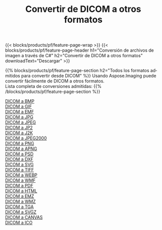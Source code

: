 ﻿---
title: Convertir de DICOM a otros formatos 
weight: 3920
url: /es/net/conversion/from/dicom 
lang: es
langdirlevel: 2
locales: zh-hans,ja,it,ru,de,es,fr,nl,id,lt,pl,pt,vi,tr,ko,zh-hant,ar,hi,th,sv,cs,uk,he
description: Usando Aspose.Imaging puede convertir fácilmente de DICOM a otros formatos
---

{{< blocks/products/pf/feature-page-wrap >}}
{{< blocks/products/pf/feature-page-header h1="Conversión de archivos de imagen a través de C#" h2="Convertir de DICOM a otros formatos" downloadText="Descargar" >}}


{{% blocks/products/pf/feature-page-section  h2="Todos los formatos admitidos para convertir desde DICOM" %}}
Usando Aspose.Imaging puede convertir fácilmente de DICOM a otros formatos.
<br/>
Lista completa de conversiones admitidas:
{{% /blocks/products/pf/feature-page-section %}}
<div class="container-fluid productfamilypage bg-gray">
    <div class="convertypes bg-gray agp-content section">
        <div class="container">
		<div class="row other-converters">
		    <div class='col-md-2 other-converter remove-lp remove-rp'><a href="/imaging/es/net/conversion/dicom-to-bmp" >DICOM a BMP</a></div><div class='col-md-2 other-converter remove-lp remove-rp'><a href="/imaging/es/net/conversion/dicom-to-gif" >DICOM a GIF</a></div><div class='col-md-2 other-converter remove-lp remove-rp'><a href="/imaging/es/net/conversion/dicom-to-emf" >DICOM a EMF</a></div><div class='col-md-2 other-converter remove-lp remove-rp'><a href="/imaging/es/net/conversion/dicom-to-jpg" >DICOM a JPG</a></div><div class='col-md-2 other-converter remove-lp remove-rp'><a href="/imaging/es/net/conversion/dicom-to-jpeg" >DICOM a JPEG</a></div><div class='col-md-2 other-converter remove-lp remove-rp'><a href="/imaging/es/net/conversion/dicom-to-jp2" >DICOM a JP2</a></div><div class='col-md-2 other-converter remove-lp remove-rp'><a href="/imaging/es/net/conversion/dicom-to-j2k" >DICOM a J2K</a></div><div class='col-md-2 other-converter remove-lp remove-rp'><a href="/imaging/es/net/conversion/dicom-to-jpeg2000" >DICOM a JPEG2000</a></div><div class='col-md-2 other-converter remove-lp remove-rp'><a href="/imaging/es/net/conversion/dicom-to-png" >DICOM a PNG</a></div><div class='col-md-2 other-converter remove-lp remove-rp'><a href="/imaging/es/net/conversion/dicom-to-apng" >DICOM a APNG</a></div><div class='col-md-2 other-converter remove-lp remove-rp'><a href="/imaging/es/net/conversion/dicom-to-psd" >DICOM a PSD</a></div><div class='col-md-2 other-converter remove-lp remove-rp'><a href="/imaging/es/net/conversion/dicom-to-dxf" >DICOM a DXF</a></div><div class='col-md-2 other-converter remove-lp remove-rp'><a href="/imaging/es/net/conversion/dicom-to-svg" >DICOM a SVG</a></div><div class='col-md-2 other-converter remove-lp remove-rp'><a href="/imaging/es/net/conversion/dicom-to-tiff" >DICOM a TIFF</a></div><div class='col-md-2 other-converter remove-lp remove-rp'><a href="/imaging/es/net/conversion/dicom-to-webp" >DICOM a WEBP</a></div><div class='col-md-2 other-converter remove-lp remove-rp'><a href="/imaging/es/net/conversion/dicom-to-wmf" >DICOM a WMF</a></div><div class='col-md-2 other-converter remove-lp remove-rp'><a href="/imaging/es/net/conversion/dicom-to-pdf" >DICOM a PDF</a></div><div class='col-md-2 other-converter remove-lp remove-rp'><a href="/imaging/es/net/conversion/dicom-to-html" >DICOM a HTML</a></div><div class='col-md-2 other-converter remove-lp remove-rp'><a href="/imaging/es/net/conversion/dicom-to-emz" >DICOM a EMZ</a></div><div class='col-md-2 other-converter remove-lp remove-rp'><a href="/imaging/es/net/conversion/dicom-to-wmz" >DICOM a WMZ</a></div><div class='col-md-2 other-converter remove-lp remove-rp'><a href="/imaging/es/net/conversion/dicom-to-tga" >DICOM a TGA</a></div><div class='col-md-2 other-converter remove-lp remove-rp'><a href="/imaging/es/net/conversion/dicom-to-svgz" >DICOM a SVGZ</a></div><div class='col-md-2 other-converter remove-lp remove-rp'><a href="/imaging/es/net/conversion/dicom-to-canvas" >DICOM a CANVAS</a></div><div class='col-md-2 other-converter remove-lp remove-rp'><a href="/imaging/es/net/conversion/dicom-to-ico" >DICOM a ICO</a></div>
                </div>
        </div>
    </div>
</div>
<br/>

